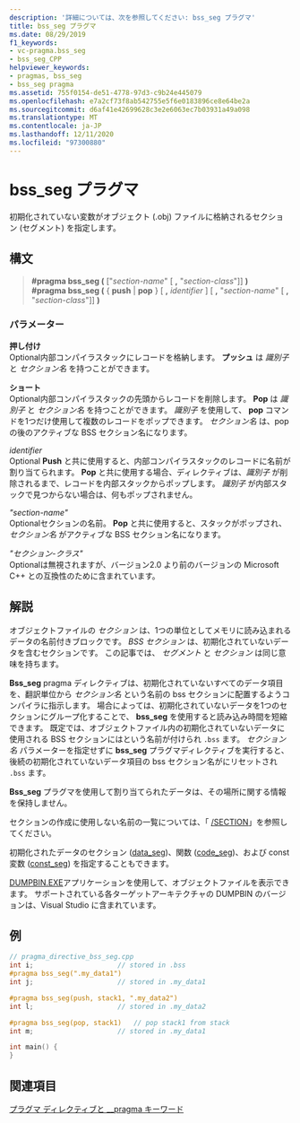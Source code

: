 ```yaml
---
description: '詳細については、次を参照してください: bss_seg プラグマ'
title: bss_seg プラグマ
ms.date: 08/29/2019
f1_keywords:
- vc-pragma.bss_seg
- bss_seg_CPP
helpviewer_keywords:
- pragmas, bss_seg
- bss_seg pragma
ms.assetid: 755f0154-de51-4778-97d3-c9b24e445079
ms.openlocfilehash: e7a2cf73f8ab542755e5f6e0183896ce8e64be2a
ms.sourcegitcommit: d6af41e42699628c3e2e6063ec7b03931a49a098
ms.translationtype: MT
ms.contentlocale: ja-JP
ms.lasthandoff: 12/11/2020
ms.locfileid: "97300880"
---
```

# <a name="bss_seg-pragma"></a>bss_seg プラグマ

初期化されていない変数がオブジェクト (.obj) ファイルに格納されるセクション (セグメント) を指定します。

## <a name="syntax"></a>構文

> **#pragma bss_seg (** ["*section-name*" [ **,** "*section-class*"]] **)**\
> **#pragma bss_seg (** { **push**  |  **pop** } [ **,** *identifier* ] [ **,** "*section-name*" [ **,** "*section-class*"]] **)**

### <a name="parameters"></a>パラメーター

**押し付け**\
Optional内部コンパイラスタックにレコードを格納します。 **プッシュ** は *識別子* と *セクション名* を持つことができます。

**ショート**\
Optional内部コンパイラスタックの先頭からレコードを削除します。 **Pop** は *識別子* と *セクション名* を持つことができます。 *識別子* を使用して、 **pop** コマンドを1つだけ使用して複数のレコードをポップできます。 *セクション名* は、pop の後のアクティブな BSS セクション名になります。

*identifier*\
Optional **Push** と共に使用すると、内部コンパイラスタックのレコードに名前が割り当てられます。 **Pop** と共に使用する場合、ディレクティブは、*識別子* が削除されるまで、レコードを内部スタックからポップします。 *識別子* が内部スタックで見つからない場合は、何もポップされません。

*"section-name"*\
Optionalセクションの名前。 **Pop** と共に使用すると、スタックがポップされ、*セクション名* がアクティブな BSS セクション名になります。

*"セクション-クラス"*\
Optionalは無視されますが、バージョン2.0 より前のバージョンの Microsoft C++ との互換性のために含まれています。

## <a name="remarks"></a>解説

オブジェクトファイルの *セクション* は、1つの単位としてメモリに読み込まれるデータの名前付きブロックです。 *BSS セクション* は、初期化されていないデータを含むセクションです。 この記事では、 *セグメント* と *セクション* は同じ意味を持ちます。

**Bss_seg** pragma ディレクティブは、初期化されていないすべてのデータ項目を、翻訳単位から *セクション名* という名前の bss セクションに配置するようコンパイラに指示します。 場合によっては、初期化されていないデータを1つのセクションにグループ化することで、 **bss_seg** を使用すると読み込み時間を短縮できます。 既定では、オブジェクトファイル内の初期化されていないデータに使用される BSS セクションにはという名前が付けられ `.bss` ます。 *セクション名* パラメーターを指定せずに **bss_seg** プラグマディレクティブを実行すると、後続の初期化されていないデータ項目の bss セクション名がにリセットされ `.bss` ます。

**Bss_seg** プラグマを使用して割り当てられたデータは、その場所に関する情報を保持しません。

セクションの作成に使用しない名前の一覧については、「 [/SECTION](../build/reference/section-specify-section-attributes.md)」を参照してください。

初期化されたデータのセクション ([data_seg](../preprocessor/data-seg.md))、関数 ([code_seg](../preprocessor/code-seg.md))、および const 変数 ([const_seg](../preprocessor/const-seg.md)) を指定することもできます。

[DUMPBIN.EXE](../build/reference/dumpbin-command-line.md)アプリケーションを使用して、オブジェクトファイルを表示できます。 サポートされている各ターゲットアーキテクチャの DUMPBIN のバージョンは、Visual Studio に含まれています。

## <a name="example"></a>例

```cpp
// pragma_directive_bss_seg.cpp
int i;                     // stored in .bss
#pragma bss_seg(".my_data1")
int j;                     // stored in .my_data1

#pragma bss_seg(push, stack1, ".my_data2")
int l;                     // stored in .my_data2

#pragma bss_seg(pop, stack1)   // pop stack1 from stack
int m;                     // stored in .my_data1

int main() {
}
```

## <a name="see-also"></a>関連項目

[プラグマ ディレクティブと __pragma キーワード](../preprocessor/pragma-directives-and-the-pragma-keyword.md)
